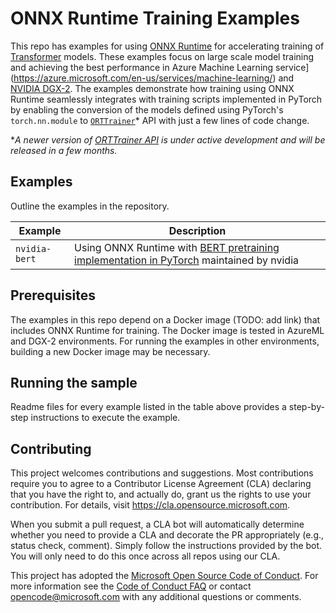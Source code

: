 # ONNX Runtime Training Examples

This repo has examples for using [ONNX Runtime](https://github.com/microsoft/onnxruntime) for accelerating training of [Transformer](https://arxiv.org/abs/1706.03762) models. These examples focus on large scale model training and achieving the best performance in Azure Machine Learning service](https://azure.microsoft.com/en-us/services/machine-learning/) and [NVIDIA DGX-2](https://www.nvidia.com/en-us/data-center/dgx-2). The examples demonstrate how training using ONNX Runtime seamlessly integrates with training scripts implemented in PyTorch by enabling the conversion of the models defined using PyTorch's `torch.nn.module` to [`ORTTrainer`](https://github.com/microsoft/onnxruntime/blob/orttraining_rc1/orttraining/orttraining/python/ort_trainer.py#L480)* API with just a few lines of code change. 

*_A newer version of [ORTTrainer API](https://github.com/microsoft/onnxruntime/blob/orttraining_rc1/orttraining/orttraining/python/ort_trainer.py#L480) is under active development and will be released in a few months._

## Examples

Outline the examples in the repository. 

| Example       | Description                                |
|-------------------|--------------------------------------------|
| `nvidia-bert`     | Using ONNX Runtime with [BERT pretraining implementation in PyTorch](https://github.com/NVIDIA/DeepLearningExamples/tree/master/PyTorch/LanguageModeling/BERT) maintained by nvidia |

<!-- 
| `CONTRIBUTING.md` | Guidelines for contributing to the sample. |
-->
## Prerequisites

The examples in this repo depend on a Docker image (TODO: add link) that includes ONNX Runtime for training. The Docker image is tested in AzureML and DGX-2 environments. For running the examples in other environments, building a new Docker image may be necessary.

## Running the sample

Readme files for every example listed in the table above provides a step-by-step instructions to execute the example.

## Contributing

This project welcomes contributions and suggestions.  Most contributions require you to agree to a
Contributor License Agreement (CLA) declaring that you have the right to, and actually do, grant us
the rights to use your contribution. For details, visit https://cla.opensource.microsoft.com.

When you submit a pull request, a CLA bot will automatically determine whether you need to provide
a CLA and decorate the PR appropriately (e.g., status check, comment). Simply follow the instructions
provided by the bot. You will only need to do this once across all repos using our CLA.

This project has adopted the [Microsoft Open Source Code of Conduct](https://opensource.microsoft.com/codeofconduct/).
For more information see the [Code of Conduct FAQ](https://opensource.microsoft.com/codeofconduct/faq/) or
contact [opencode@microsoft.com](mailto:opencode@microsoft.com) with any additional questions or comments.
